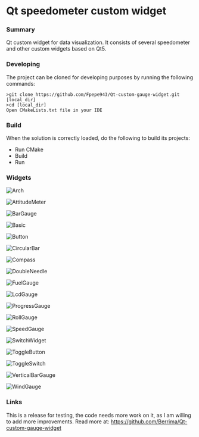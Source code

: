 Qt speedometer custom widget
======================
### Summary
Qt custom widget for data visualization.
It consists of several speedometer and other custom widgets based on Qt5. 
### Developing
The project can be cloned for developing purposes by running the following commands:
```shell
>git clone https://github.com/Fpepe943/Qt-custom-gauge-widget.git [local_dir]
>cd [local_dir]
Open CMakeLists.txt file in your IDE
```
### Build

When the solution is correctly loaded, do the following to build its projects:
- Run CMake
- Build
- Run

### Widgets
![Arch](/ReadMeImages/Arch.png)

![AttitudeMeter](/ReadMeImages/AttitudeMeter.png)

![BarGauge](/ReadMeImages/BarGauge.png)

![Basic](/ReadMeImages/BasicGauge.png)

![Button](/ReadMeImages/Button.png)

![CircularBar](/ReadMeImages/circularBar.png)

![Compass](/ReadMeImages/Compass.png)

![DoubleNeedle](/ReadMeImages/DoubleNeedle.png)

![FuelGauge](/ReadMeImages/FuelGauge.png)

![LcdGauge](/ReadMeImages/lcdGauge.png)

![ProgressGauge](/ReadMeImages/ProgressGauge.png)

![RollGauge](/ReadMeImages/RollGauge.png)

![SpeedGauge](/ReadMeImages/SpeedGauge.png)

![SwitchWidget](/ReadMeImages/SwitchWidget.png)

![ToggleButton](/ReadMeImages/ToggleButton.png)

![ToggleSwitch](/ReadMeImages/ToggleSwitch.png)

![VerticalBarGauge](/ReadMeImages/Vertical.png)

![WindGauge](/ReadMeImages/WindGauge.png)

### Links
This is a release for testing, the code needs more work on it, as I am willing to add more improvements.
Read more at: https://github.com/Berrima/Qt-custom-gauge-widget
